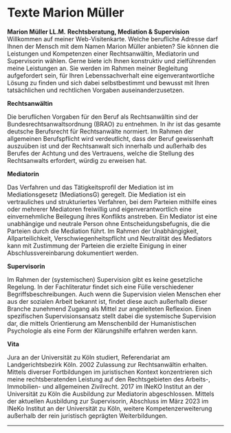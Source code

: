 # Texte Marion Müller

**Marion Müller LL.M.**
**Rechtsberatung, Mediation & Supervision**
Willkommen auf meiner Web-Visitenkarte.
Welche berufliche Adresse darf Ihnen der Mensch mit dem Namen Marion Müller anbieten? Sie können die Leistungen und Kompetenzen einer Rechtsanwältin, Mediatorin und Supervisorin wählen. Gerne biete ich Ihnen konstruktiv und zielführenden meine Leistungen an. Sie werden im Rahmen meiner Begleitung aufgefordert sein, für Ihren Lebenssachverhalt eine eigenverantwortliche Lösung zu finden und sich dabei selbstbestimmt und bewusst mit Ihren tatsächlichen und rechtlichen Vorgaben auseinanderzusetzen.

**Rechtsanwältin**

Die beruflichen Vorgaben für den Beruf als Rechtsanwältin sind der Bundesrechtsanwaltsordnung (BRAO) zu entnehmen. In ihr ist das gesamte deutsche Berufsrecht für Rechtsanwälte normiert. Im Rahmen der allgemeinen Berufspflicht wird verdeutlicht, dass der Beruf gewissenhaft auszuüben ist und der Rechtsanwalt sich innerhalb und außerhalb des Berufes der Achtung und des Vertrauens, welche die Stellung des Rechtsanwalts erfordert, würdig zu erweisen hat.

**Mediatorin**

Das Verfahren und das Tätigkeitsprofil der Mediation ist im Mediationsgesetz (MediationsG) geregelt. Die Mediation ist ein vertrauliches und strukturiertes Verfahren, bei dem Parteien mithilfe eines oder mehrerer Mediatoren freiwillig und eigenverantwortlich eine einvernehmliche Beilegung ihres Konflikts anstreben. Ein Mediator ist eine unabhängige und neutrale Person ohne Entscheidungsbefugnis, die die Parteien durch die Mediation führt. Im Rahmen der Unabhängigkeit, Allparteilichkeit, Verschwiegenheitspflicht und Neutralität des Mediators kann mit Zustimmung der Parteien die erzielte Einigung in einer Abschlussvereinbarung dokumentiert werden.

**Supervisorin**

Im Rahmen der (systemischen) Supervision gibt es keine gesetzliche Regelung. In der Fachliteratur findet sich eine Fülle verschiedener Begriffsbeschreibungen. Auch wenn die Supervision vielen Menschen eher aus der sozialen Arbeit bekannt ist, findet diese auch außerhalb dieser Branche zunehmend Zugang als Mittel zur angeleiteten Reflexion. Einen spezifischen Supervisionsansatz stellt dabei die systemische Supervision dar, die mittels Orientierung am Menschenbild der Humanistischen Psychologie als eine Form der Klärungshilfe erfahren werden kann.

**Vita**

Jura an der Universität zu Köln studiert, Referendariat am Landgerichtsbezirk Köln. 2002 Zulassung zur Rechtsanwältin erhalten. Mittels diverser Fortbildungen im juristischen Kontext konzentrieren sich meine rechtsberatenden Leistung auf den Rechtsgebieten des Arbeits-, Immobilien- und allgemeinen Zivilrecht. 2017 im INeKO Institut an der Universität zu Köln die Ausbildung zur Mediatorin abgeschlossen. Mittels der aktuellen Ausbildung zur Supervisorin, Abschluss im März 2023 im INeKo Institut an der Universität zu Köln, weitere Kompetenzerweiterung außerhalb der rein juristisch geprägten Weiterbildungen.

---
